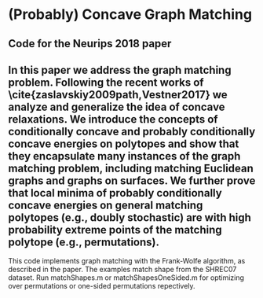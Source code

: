 # (Probably) Concave Graph Matching

Code for the Neurips 2018 paper 
-----------------
In this paper we address the graph matching problem. Following the recent works of \cite{zaslavskiy2009path,Vestner2017} we analyze and generalize the idea of concave relaxations. We introduce the concepts of conditionally concave and probably conditionally concave energies on polytopes and show that they encapsulate many instances of the graph matching problem, including matching Euclidean graphs and graphs on surfaces. We further prove that local minima of probably conditionally concave energies on general matching polytopes (e.g., doubly stochastic) are with high probability extreme points of the matching polytope (e.g., permutations).
-----------------
This code implements graph matching with the Frank-Wolfe algorithm, as described in the paper. The examples match shape from the SHREC07 dataset.
Run matchShapes.m or matchShapesOneSided.m for optimizing over permutations or one-sided permutations repectively. 
